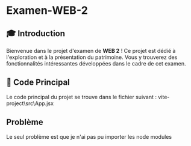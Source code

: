# Examen-WEB-2

## 🎓 Introduction

Bienvenue dans le projet d'examen de **WEB 2** ! Ce projet est dédié à l'exploration et à la présentation du patrimoine. Vous y trouverez des fonctionnalités intéressantes développées dans le cadre de cet examen.

## 📁 Code Principal

Le code principal du projet se trouve dans le fichier suivant :
    vite-project\src\App.jsx
## Problème
Le seul problème est que je n'ai pas pu importer les node modules
